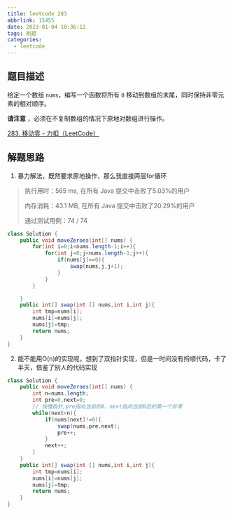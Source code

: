 ```yaml
---
title: leetcode 283
abbrlink: 15455
date: 2023-01-04 10:36:12
tags: 刷题
categories:
  - leetcode
---
```


## 题目描述

给定一个数组 `nums`，编写一个函数将所有 `0` 移动到数组的末尾，同时保持非零元素的相对顺序。

**请注意** ，必须在不复制数组的情况下原地对数组进行操作。

 [283. 移动零 - 力扣（LeetCode）](https://leetcode.cn/problems/move-zeroes/)

## 解题思路

1. 暴力解法，既然要求原地操作，那么我直接两层for循环

> 执行用时：565 ms, 在所有 Java 提交中击败了5.03%的用户
>
> 内存消耗：43.1 MB, 在所有 Java 提交中击败了20.29%的用户
>
> 通过测试用例：74 / 74

```java
class Solution {
    public void moveZeroes(int[] nums) {
        for(int i=0;i<nums.length-1;i++){
            for(int j=0;j<nums.length-1;j++){
                if(nums[j]==0){
                    swap(nums,j,j+1);
                }
            }
        }

    }
    public int[] swap(int [] nums,int i,int j){
        int tmp=nums[i];
        nums[i]=nums[j];
        nums[j]=tmp;
        return nums;
    }
}
```

2. 能不能用O(n)的实现呢，想到了双指针实现，但是一时间没有捋顺代码，卡了半天，借鉴了别人的代码实现

```java
class Solution {
    public void moveZeroes(int[] nums) {
        int n=nums.length;
        int pre=0,next=0;
        // 快慢指针,pre指向当前的0，next指向当前0后的第一个非零
        while(next<n){
            if(nums[next]!=0){
                swap(nums,pre,next);
                pre++;
            }
            next++;
        }
    }
    public int[] swap(int [] nums,int i,int j){
        int tmp=nums[i];
        nums[i]=nums[j];
        nums[j]=tmp;
        return nums;
    }
}
```

